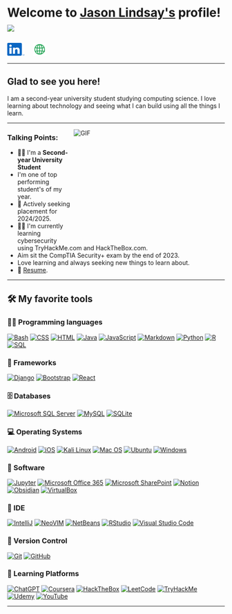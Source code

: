# Welcome to [Jason Lindsay's](https://concrete-brand-length.github.io) profile! <a href="https://concrete-brand-length.github.io"><img src="https://media.giphy.com/media/hvRJCLFzcasrR4ia7z/giphy.gif" width="25px"></a>

<a href="https://www.linkedin.com/in/jason-lindsay-7b68b1251" target="_blank" ><img src="./assets/linkedin.svg" alt="LinkedIn Profile" height="30" width="40"/></a> &nbsp;&nbsp;&nbsp;&nbsp;<a href="https://concrete-brand-length.github.io" target="_blank"><img src="./assets/icon_green_website.png" alt="LinkedIn Profile" width="30" /></a>

---

## Glad to see you here!

I am a second-year university student studying computing science. I love learning about technology and seeing what I can build using all the things I learn.

---

<img align="right" alt="GIF" src="https://cdn.dribbble.com/users/730703/screenshots/6581243/avento.gif" width="350" height="250" />


### **Talking** Points:

- 👨‍🎓 I'm a **Second-year University Student** 
- I'm one of top performing student's of my year.
- 🔭 Actively seeking placement for 2024/2025.
- 👨‍🏫 I'm currently learning cybersecurity using TryHackMe.com and HackTheBox.com.
- Aim sit the CompTIA Security+ exam by the end of 2023.
- Love learning and always seeking new things to learn about.
- 📝 [Resume]().


---

## 🛠️ My favorite tools

### 👨‍💻 Programming languages

<p>
    <a href="#"><img alt="Bash" src="https://img.shields.io/badge/Bash-121011.svg?logo=gnu-bash&logoColor=white"></a>
    <a href="#"><img alt="CSS" src="https://img.shields.io/badge/CSS-1572B6.svg?logo=css3&logoColor=white"></a>
    <a href="#"><img alt="HTML" src="https://img.shields.io/badge/HTML-E34F26.svg?logo=html5&logoColor=white"></a>
    <a href="#"><img alt="Java" src="https://img.shields.io/badge/java-%23ED8B00.svg?logo=openjdk&logoColor=white"></a>
    <a href="#"><img alt="JavaScript" src="https://img.shields.io/badge/JavaScript-F7DF1E.svg?logo=javascript&logoColor=black"></a>
    <a href="#"><img alt="Markdown" src="https://img.shields.io/badge/Markdown-000000.svg?logo=markdown&logoColor=white"></a>
    <a href="#"><img alt="Python" src="https://img.shields.io/badge/Python-14354C.svg?logo=python&logoColor=white"></a>
    <a href="#"><img alt="R" src="https://img.shields.io/badge/R-276DC3?logo=r&logoColor=white"></a>
    <a href="#"><img alt="SQL" src="https://custom-icon-badges.herokuapp.com/badge/SQL-025E8C.svg?logo=database&logoColor=white"></a>
</p>

### 🧰 Frameworks

<p>
    <a href="#"><img alt="Django" src="https://img.shields.io/badge/Django-092E20?logo=django&logoColor=white"></a>
    <a href="#"><img alt="Bootstrap" src="https://img.shields.io/badge/Bootstrap-7952B3.svg?logo=bootstrap&logoColor=white"></a>
    <a href="#"><img alt="React" src="https://img.shields.io/badge/React-20232a.svg?logo=react&logoColor=%2361DAFB"></a>
</p>

### 🗄️ Databases

<p>
    <a href="#"><img alt="Microsoft SQL Server" src="https://img.shields.io/badge/Microsoft%20SQL%20Server-CC2927?logo=microsoft%20sql%20server&logoColor=white"></a>  
    <a href="#"><img alt="MySQL" src="https://img.shields.io/badge/MySQL-00f.svg?logo=mysql&logoColor=white"></a> 
    <a href="#"><img alt="SQLite" src="https://img.shields.io/badge/sqlite-%2307405e.svg?logo=sqlite&logoColor=white"></a> 
</p>

### 💻 Operating Systems

<p>
    <a href="#"><img alt="Android" src="https://img.shields.io/badge/Android-3DDC84?logo=android&logoColor=white"></a>
    <a href="#"><img alt="iOS" src="https://img.shields.io/badge/iOS-000000?logo=ios&logoColor=white"></a>
    <a href="#"><img alt="Kali Linux" src="https://img.shields.io/badge/Kali_Linux-557C94?logo=kali-linux&logoColor=white"></a>
    <a href="#"><img alt="Mac OS" src="https://img.shields.io/badge/mac%20os-000000?logo=apple&logoColor=white"></a>
    <a href="#"><img alt="Ubuntu" src="https://img.shields.io/badge/Ubuntu-E95420?logo=ubuntu&logoColor=white"></a>
    <a href="#"><img alt="Windows" src="https://img.shields.io/badge/Windows-0078D6?logo=windows&logoColor=white"></a>
</p>

### 💾 Software

<p>
    <a href="#"><img alt="Jupyter" src="https://img.shields.io/badge/Jupyter-F37626.svg?logo=Jupyter&logoColor=white"></a>
    <a href="#"><img alt="Microsoft Office 365" src="https://img.shields.io/badge/Microsoft_Office-D83B01?logo=microsoft-office&logoColor=white"></a>
    <a href="#"><img alt="Microsoft SharePoint" src="https://img.shields.io/badge/Microsoft_SharePoint-0078D4?logo=microsoft-sharepoint&logoColor=white"></a>
    <a href="#"><img alt="Notion" src="https://img.shields.io/badge/Notion-000000?logo=notion&logoColor=white"></a>
    <a href="#"><img alt="Obsidian" src="https://img.shields.io/badge/Obsidian-483699?logo=Obsidian&logoColor=white"></a>
    <a href="#"><img alt="VirtualBox" src="https://img.shields.io/badge/VirtualBox-21416b?logo=VirtualBox&logoColor=white"></a>
</p>

### 🔋 IDE

<p>
    <a href="#"><img alt="IntelliJ" src="https://img.shields.io/badge/IntelliJIDEA-000000.svg?logo=intellij-idea&logoColor=white)"></a>
    <a href="#"><img alt="NeoVIM" src="https://img.shields.io/badge/NeoVim-%2357A143.svg?logo=neovim&logoColor=white"></a>
    <a href="#"><img alt="NetBeans" src="https://img.shields.io/badge/NetBeansIDE-1B6AC6.svg?logo=apache-netbeans-ide&logoColor=white"></a>
    <a href="#"><img alt="RStudio" src="https://img.shields.io/badge/RStudio-75AADB?logo=RStudio&logoColor=white"></a>
    <a href="#"><img alt="Visual Studio Code" src="https://img.shields.io/badge/Visual%20Studio%20Code-0078d7.svg?logo=visual-studio-code&logoColor=white"></a>
    
</p>

### 📂 Version Control

<p>
    <a href="#"><img alt="Git" src="https://img.shields.io/badge/Git-F05033.svg?logo=git&logoColor=white"></a>
    <a href="#"><img alt="GitHub" src="https://img.shields.io/badge/github-%23121011.svg?logo=github&logoColor=white"></a>
</p>

### 💭 Learning Platforms

<p>
    <a href="#"><img alt="ChatGPT" src="https://img.shields.io/badge/chatGPT-74aa9c?logo=openai&logoColor=white"></a>
    <a href="#"><img alt="Coursera" src="https://img.shields.io/badge/Coursera-%230056D2.svg?logo=Coursera&logoColor=white"></a>
    <a href="#"><img alt="HackTheBox" src="https://img.shields.io/badge/HackTheBox-111927?logo=Hack%20The%20Box&logoColor=white"></a>
    <a href="#"><img alt="LeetCode" src="https://img.shields.io/badge/LeetCode-000000?logo=LeetCode&logoColor=white"></a> 
    <a href="#"><img alt="TryHackMe" src="https://img.shields.io/badge/-TryHackMe-%23212C42?logo=tryhackme&logoColor=white"></a> 
    <a href="#"><img alt="Udemy" src="https://img.shields.io/badge/Udemy-A435F0?logo=Udemy&logoColor=white"></a>
    <a href="#"><img alt="YouTube" src="https://img.shields.io/badge/YouTube-%23FF0000.svg?logo=YouTube&logoColor=white"></a>
</p>

---

